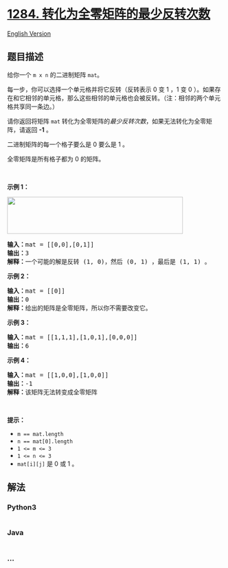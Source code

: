 # [1284. 转化为全零矩阵的最少反转次数](https://leetcode-cn.com/problems/minimum-number-of-flips-to-convert-binary-matrix-to-zero-matrix)

[English Version](/solution/1200-1299/1284.Minimum%20Number%20of%20Flips%20to%20Convert%20Binary%20Matrix%20to%20Zero%20Matrix/README_EN.md)

## 题目描述

<!-- 这里写题目描述 -->

<p>给你一个&nbsp;<code>m x n</code>&nbsp;的二进制矩阵&nbsp;<code>mat</code>。</p>

<p>每一步，你可以选择一个单元格并将它反转（反转表示 0 变 1 ，1 变 0 ）。如果存在和它相邻的单元格，那么这些相邻的单元格也会被反转。（注：相邻的两个单元格共享同一条边。）</p>

<p>请你返回将矩阵&nbsp;<code>mat</code> 转化为全零矩阵的<em>最少反转次数</em>，如果无法转化为全零矩阵，请返回&nbsp;<strong>-1</strong>&nbsp;。</p>

<p>二进制矩阵的每一个格子要么是 0 要么是 1 。</p>

<p>全零矩阵是所有格子都为 0 的矩阵。</p>

<p>&nbsp;</p>

<p><strong>示例&nbsp;1：</strong></p>

<p><img alt="" src="https://cdn.jsdelivr.net/gh/doocs/leetcode@main/solution/1200-1299/1284.Minimum%20Number%20of%20Flips%20to%20Convert%20Binary%20Matrix%20to%20Zero%20Matrix/images/matrix.png" style="height: 86px; width: 409px;"></p>

<pre><strong>输入：</strong>mat = [[0,0],[0,1]]
<strong>输出：</strong>3
<strong>解释：</strong>一个可能的解是反转 (1, 0)，然后 (0, 1) ，最后是 (1, 1) 。
</pre>

<p><strong>示例 2：</strong></p>

<pre><strong>输入：</strong>mat = [[0]]
<strong>输出：</strong>0
<strong>解释：</strong>给出的矩阵是全零矩阵，所以你不需要改变它。
</pre>

<p><strong>示例 3：</strong></p>

<pre><strong>输入：</strong>mat = [[1,1,1],[1,0,1],[0,0,0]]
<strong>输出：</strong>6
</pre>

<p><strong>示例 4：</strong></p>

<pre><strong>输入：</strong>mat = [[1,0,0],[1,0,0]]
<strong>输出：</strong>-1
<strong>解释：</strong>该矩阵无法转变成全零矩阵
</pre>

<p>&nbsp;</p>

<p><strong>提示：</strong></p>

<ul>
	<li><code>m ==&nbsp;mat.length</code></li>
	<li><code>n ==&nbsp;mat[0].length</code></li>
	<li><code>1 &lt;= m&nbsp;&lt;= 3</code></li>
	<li><code>1 &lt;= n&nbsp;&lt;= 3</code></li>
	<li><code>mat[i][j]</code>&nbsp;是 0 或 1 。</li>
</ul>


## 解法

<!-- 这里可写通用的实现逻辑 -->

<!-- tabs:start -->

### **Python3**

<!-- 这里可写当前语言的特殊实现逻辑 -->

```python

```

### **Java**

<!-- 这里可写当前语言的特殊实现逻辑 -->

```java

```

### **...**

```

```

<!-- tabs:end -->
